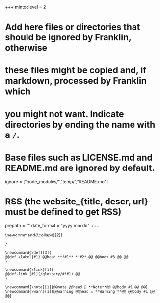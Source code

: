 <!--
Add here global page variables to use throughout your website.
-->
+++
mintoclevel = 2

# Add here files or directories that should be ignored by Franklin, otherwise
# these files might be copied and, if markdown, processed by Franklin which
# you might not want. Indicate directories by ending the name with a `/`.
# Base files such as LICENSE.md and README.md are ignored by default.
ignore = ["node_modules/","temp/","README.md"]
# RSS (the website_{title, descr, url} must be defined to get RSS)
prepath = ""
date_format = "yyyy mm dd"
+++

<!--
Add here global latex commands to use throughout your pages.
-->
\newcommand{\collaps}[2]{
~~~<button type="button" class="collapsible">~~~ #1 ~~~</button><div class="collapsiblecontent">~~~ #2 ~~~</div>~~~
}

\newcommand{\def}[3]{
@@def \label{#1} @@head **!#1** *!#2* @@ @@body #3 @@ @@
}

\newcommand{\link}[1]{
@@def-link [#1](/glossary/#!#1) @@
}

\newcommand{\note}[1]{@@note @@head 📑 **Note**@@ @@body #1 @@ @@}
\newcommand{\warn}[1]{@@warning @@head ⚠ **Warning!**@@ @@body #1 @@ @@}

